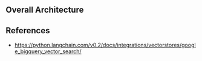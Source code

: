 ## Overall Architecture


## References

- https://python.langchain.com/v0.2/docs/integrations/vectorstores/google_bigquery_vector_search/